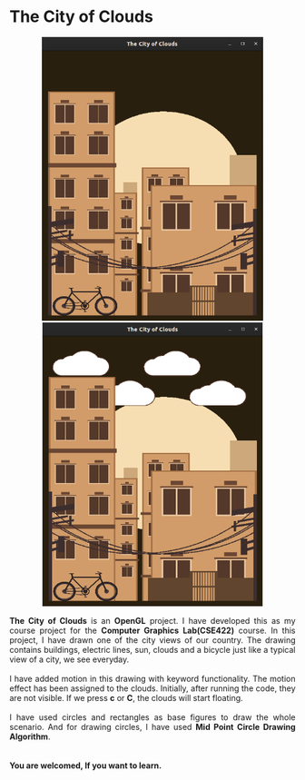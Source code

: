 # The City of Clouds

<p align="center">
<img allign="left" src="Images/Without Clouds.png" Height="500">     <img allign="center" src="Images/With Clouds.png" Height="500">
</p>

<p align="justify">
<b>The City of Clouds</b> is an <b>OpenGL</b> project. I have developed this as my course project for the <b>Computer Graphics Lab(CSE422)</b> course. In this project, I have drawn one of the city views of our country. The drawing contains buildings, electric lines, sun, clouds and a bicycle just like a typical view of a city, we see everyday.
<br><br>
I have added motion in this drawing with keyword functionality. The motion effect has been assigned to the clouds. Initially, after running the code, they are not visible. If we press <b>c</b> or <b>C</b>, the clouds will start floating.
<br><br>
I have used circles and rectangles as base figures to draw the whole scenario. And for drawing circles, I have used <b>Mid Point Circle Drawing Algorithm</b>.
<br><br><br>
<b>You are welcomed, If you want to learn.</b>
</p>
